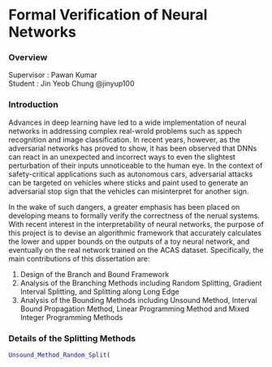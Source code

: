 # Formal Verification of Neural Networks

### Overview
Supervisor : Pawan Kumar   
Student : Jin Yeob Chung @jinyup100

### Introduction
Advances in deep learning have led to a wide implementation of neural networks in addressing complex real-wrold problems such as sppech recognition and image classification. In recent years, however, as the adversarial networks has proved to show, it has been observed that DNNs can react in an unexpected and incorrect ways to even the slightest perturbation of their inputs unnoticeable to the human eye. In the context of safety-critical applications such as autonomous cars, adversarial attacks can be targeted on vehicles where sticks and paint used to generate an adversarial stop sign that the vehicles can misinterpret for another sign.

In the wake of such dangers, a greater emphasis has been placed on developing means to formally verify the correctness of the nerual systems. With recent interest in the interpretability of neural networks, the purpose of this project is to devise an algorithmic framework that accurately calculates the lower and upper bounds on the outputs of a toy neural network, and eventually on the real network trained on the ACAS dataset. Specifically, the main contributions of this dissertation are:

1) Design of the Branch and Bound Framework
2) Analysis of the Branching Methods including Random Splitting, Gradient Interval Splitting, and Splitting along Long Edge
2) Analysis of the Bounding Methods including Unsound Method, Interval Bound Propagation Method, Linear Programming Method and Mixed Integer Programming Methods

### Details of the Splitting Methods
```matlab
Unsound_Method_Random_Split(
```
